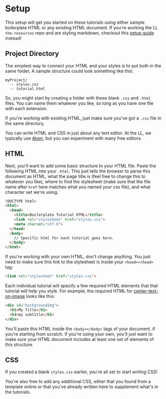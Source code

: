 # Setup

This setup will get you started on these tutorials using either sample boilerplate HTML or any existing HTML document. If you're working the LL `the-resources` repo and are styling markdown, checkout this [setup guide](./resources-setup.md) instead!

## Project Directory

The simplest way to connect your HTML and your styles is to put both in the same folder. A sample structure could look something like this:
```
myProject/
  -- styles.css
  -- tutorial.html
```
So, you might start by creating a folder with these blank `.css` and `.html` files. You can name them whatever you like, so long as you have one file with each extension.

If you're working with existing HTML, just make sure you've got a `.css` file in the same directory.

You can write HTML and CSS in just about any text editor. At the LL, we typically use [Atom](https://atom.io/), but you can experiment with many free editors.

## HTML

Next, you'll want to add some basic structure to your HTML file. Paste the following HTML into your `.html`. This just tells the browser to parse this document as HTML, what the page title is (feel free to change this to whatever you like), where to find the stylesheet (make sure that the file name after `href` here matches what you named your css file), and what character set we're using.  

```HTML
!DOCTYPE html>
<html>
  <head>
    <title>Boilerplate Tutorial HTML</title>
    <link rel="stylesheet" href="styles.css">
    <meta charset="utf-8">
  </head>
  <body>
    // Specific html for each tutorial goes here.
  </body>
</html>
```
If you're working with your own HTML, don't change anything. You just need to make sure this link to the stylesheet is inside your `<head></head>` tag:
```html
<link rel="stylesheet" href="styles.css">
```
Each individual tutorial will specify a few required HTML elements that that tutorial will help you style. For example, the required HTML for [center-text-on-image](../tutorials/center-text-on-image/center-text-on-image.md) looks like this:
```html
<div id="backgroundImg">
  <h1>My Title</h1>
  <h3>my subtitle</h3>
</div>
```
You'll paste this HTML inside the `<body></body>` tags of your document, if you're starting from scratch. If you're using your own, you'll just want to make sure your HTML document includes at least one set of elements of this structure.

## CSS

If you created a blank `styles.css` earlier, you're all set to start writing CSS!

You're also free to add any additional CSS, either that you found from a template online or that you've already written here to supplement what's in the tutorials.
